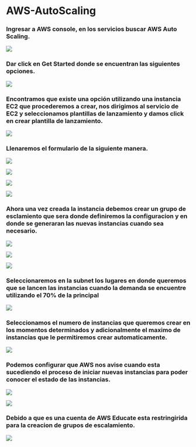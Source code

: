 # AWS-AutoScaling

### Ingresar a AWS console, en los servicios buscar AWS Auto Scaling.

![](https://github.com/CAndresRa/AWS-AutoScaling/blob/master/Img/1.png)

### Dar click en Get Started donde se encuentran las siguientes opciones.

![](https://github.com/CAndresRa/AWS-AutoScaling/blob/master/Img/2.png)

### Encontramos que existe una opción utilizando una instancia EC2 que procederemos a crear, nos dirigimos al servicio de EC2 y seleccionamos plantillas de lanzamiento y damos click en crear plantilla de lanzamiento.

![](https://github.com/CAndresRa/AWS-AutoScaling/blob/master/Img/3.png)

### Llenaremos el formulario de la siguiente manera.

![](https://github.com/CAndresRa/AWS-AutoScaling/blob/master/Img/4.png)

![](https://github.com/CAndresRa/AWS-AutoScaling/blob/master/Img/5.png)

![](https://github.com/CAndresRa/AWS-AutoScaling/blob/master/Img/6.png)

![](https://github.com/CAndresRa/AWS-AutoScaling/blob/master/Img/7.png)

### Ahora una vez creada la instancia debemos crear un grupo de esclamiento que sera donde definiremos la configuracion y en donde se generaran las nuevas instancias cuando sea necesario.

![](https://github.com/CAndresRa/AWS-AutoScaling/blob/master/Img/8.png)

![](https://github.com/CAndresRa/AWS-AutoScaling/blob/master/Img/9.png)

![](https://github.com/CAndresRa/AWS-AutoScaling/blob/master/Img/10.png)

### Seleccionaremos en la subnet los lugares en donde queremos que se lancen las instancias cuando la demanda se encuentre utilizando el 70% de la principal

![](https://github.com/CAndresRa/AWS-AutoScaling/blob/master/Img/11.png)

### Seleccionamos el numero de instancias que queremos crear en los momentos determinados y adicionalmente el maximo de instancias que le permitiremos crear automaticamente.

![](https://github.com/CAndresRa/AWS-AutoScaling/blob/master/Img/12.png)

### Podemos configurar que AWS nos avise cuando esta sucediendo el proceso de iniciar nuevas instancias para poder conocer el estado de las instancias.

![](https://github.com/CAndresRa/AWS-AutoScaling/blob/master/Img/13.png)

![](https://github.com/CAndresRa/AWS-AutoScaling/blob/master/Img/14.png)

### Debido a que es una cuenta de AWS Educate esta restringirida para la creacion de grupos de escalamiento.

![](https://github.com/CAndresRa/AWS-AutoScaling/blob/master/Img/15.png)
